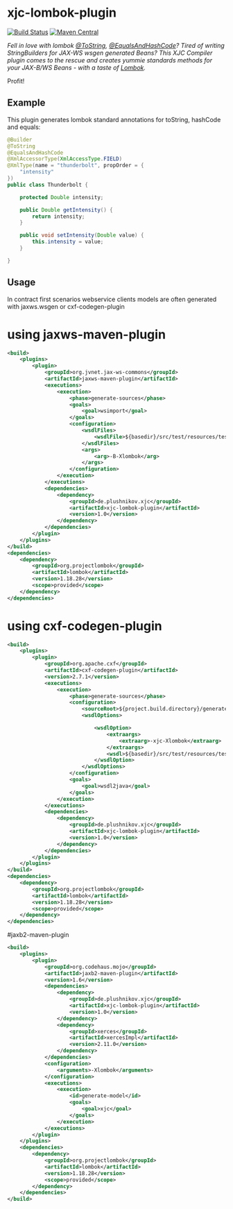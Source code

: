 xjc-lombok-plugin
================

[![Build Status](https://travis-ci.org/mplushnikov/xjc-lombok-plugin.svg)](https://travis-ci.org/mplushnikov/xjc-lombok-plugin.svg)
[![Maven Central](https://maven-badges.herokuapp.com/maven-central/de.plushnikov.xjc/xjc-lombok-plugin/badge.svg)](https://maven-badges.herokuapp.com/maven-central/de.plushnikov.xjc/xjc-lombok-plugin)

*Fell in love with lombok [@ToString](http://projectlombok.org/features/ToString.html),
[@EqualsAndHashCode](http://projectlombok.org/features/EqualsAndHashCode.html)?
Tired of writing StringBuilders for JAX-WS wsgen generated Beans? This XJC Compiler plugin comes to the rescue and creates yummie standards methods for your JAX-B/WS Beans - with a taste of [Lombok](http://projectlombok.org/).*

Profit!

Example
---------------------
This plugin generates lombok standard annotations for toString, hashCode and equals:
```java
@Builder
@ToString
@EqualsAndHashCode
@XmlAccessorType(XmlAccessType.FIELD)
@XmlType(name = "thunderbolt", propOrder = {
    "intensity"
})
public class Thunderbolt {

    protected Double intensity;

    public Double getIntensity() {
        return intensity;
    }

    public void setIntensity(Double value) {
        this.intensity = value;
    }

}
```


Usage
---------------------

In contract first scenarios webservice clients models are often generated with jaxws.wsgen or cxf-codegen-plugin

# using jaxws-maven-plugin
```xml
<build>
    <plugins>
        <plugin>
            <groupId>org.jvnet.jax-ws-commons</groupId>
            <artifactId>jaxws-maven-plugin</artifactId>
            <executions>
                <execution>
                    <phase>generate-sources</phase>
                    <goals>
                        <goal>wsimport</goal>
                    </goals>
                    <configuration>
                        <wsdlFiles>
                            <wsdlFile>${basedir}/src/test/resources/test.wsdl</wsdlFile>
                        </wsdlFiles>
                        <args>
                            <arg>-B-Xlombok</arg>
                        </args>
                    </configuration>
                </execution>
            </executions>
            <dependencies>
                <dependency>
                    <groupId>de.plushnikov.xjc</groupId>
                    <artifactId>xjc-lombok-plugin</artifactId>
                    <version>1.0</version>
                </dependency>
            </dependencies>
        </plugin>
    </plugins>
</build>
<dependencies>
    <dependency>
        <groupId>org.projectlombok</groupId>
		<artifactId>lombok</artifactId>
		<version>1.18.28</version>
		<scope>provided</scope>
    </dependency>
</dependencies>
```

# using cxf-codegen-plugin

```xml
<build>
    <plugins>
        <plugin>
            <groupId>org.apache.cxf</groupId>
            <artifactId>cxf-codegen-plugin</artifactId>
            <version>2.7.1</version>
            <executions>
                <execution>
                    <phase>generate-sources</phase>
                    <configuration>
                        <sourceRoot>${project.build.directory}/generated-sources/cxf</sourceRoot>
                        <wsdlOptions>

                            <wsdlOption>
                                <extraargs>
                                    <extraarg>-xjc-Xlombok</extraarg>
                                </extraargs>
                                <wsdl>${basedir}/src/test/resources/test.wsdl</wsdl>
                            </wsdlOption>
                        </wsdlOptions>
                    </configuration>
                    <goals>
                        <goal>wsdl2java</goal>
                    </goals>
                </execution>
            </executions>
            <dependencies>
                <dependency>
                    <groupId>de.plushnikov.xjc</groupId>
                    <artifactId>xjc-lombok-plugin</artifactId>
                    <version>1.0</version>
                </dependency>
            </dependencies>
        </plugin>
    </plugins>
</build>
<dependencies>
    <dependency>
        <groupId>org.projectlombok</groupId>
		<artifactId>lombok</artifactId>
		<version>1.18.28</version>
		<scope>provided</scope>
    </dependency>
</dependencies>

```
#jaxb2-maven-plugin

```xml
<build>
    <plugins>
        <plugin>
            <groupId>org.codehaus.mojo</groupId>
            <artifactId>jaxb2-maven-plugin</artifactId>
            <version>1.6</version>
            <dependencies>
                <dependency>
                    <groupId>de.plushnikov.xjc</groupId>
                    <artifactId>xjc-lombok-plugin</artifactId>
                    <version>1.0</version>
                </dependency>
                <dependency>
                    <groupId>xerces</groupId>
                    <artifactId>xercesImpl</artifactId>
                    <version>2.11.0</version>
                </dependency>
            </dependencies>
            <configuration>
                <arguments>-Xlombok</arguments>
            </configuration>
            <executions>
                <execution>
                    <id>generate-model</id>
                    <goals>
                        <goal>xjc</goal>
                    </goals>
                </execution>
            </executions>
        </plugin>
    </plugins>
    <dependencies>
        <dependency>
            <groupId>org.projectlombok</groupId>
		    <artifactId>lombok</artifactId>
		    <version>1.18.28</version>
		    <scope>provided</scope>
        </dependency>
    </dependencies>
</build>
```
